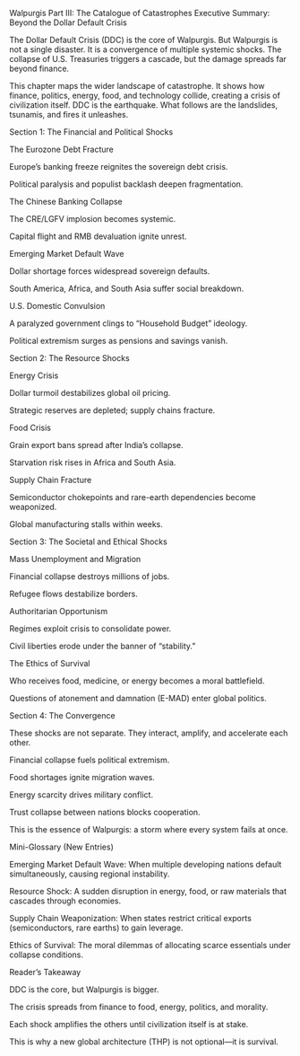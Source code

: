 Walpurgis Part III: The Catalogue of Catastrophes
Executive Summary: Beyond the Dollar Default Crisis

The Dollar Default Crisis (DDC) is the core of Walpurgis. But Walpurgis is not a single disaster. It is a convergence of multiple systemic shocks. The collapse of U.S. Treasuries triggers a cascade, but the damage spreads far beyond finance.

This chapter maps the wider landscape of catastrophe. It shows how finance, politics, energy, food, and technology collide, creating a crisis of civilization itself. DDC is the earthquake. What follows are the landslides, tsunamis, and fires it unleashes.

Section 1: The Financial and Political Shocks

The Eurozone Debt Fracture

Europe’s banking freeze reignites the sovereign debt crisis.

Political paralysis and populist backlash deepen fragmentation.

The Chinese Banking Collapse

The CRE/LGFV implosion becomes systemic.

Capital flight and RMB devaluation ignite unrest.

Emerging Market Default Wave

Dollar shortage forces widespread sovereign defaults.

South America, Africa, and South Asia suffer social breakdown.

U.S. Domestic Convulsion

A paralyzed government clings to “Household Budget” ideology.

Political extremism surges as pensions and savings vanish.

Section 2: The Resource Shocks

Energy Crisis

Dollar turmoil destabilizes global oil pricing.

Strategic reserves are depleted; supply chains fracture.

Food Crisis

Grain export bans spread after India’s collapse.

Starvation risk rises in Africa and South Asia.

Supply Chain Fracture

Semiconductor chokepoints and rare-earth dependencies become weaponized.

Global manufacturing stalls within weeks.

Section 3: The Societal and Ethical Shocks

Mass Unemployment and Migration

Financial collapse destroys millions of jobs.

Refugee flows destabilize borders.

Authoritarian Opportunism

Regimes exploit crisis to consolidate power.

Civil liberties erode under the banner of “stability.”

The Ethics of Survival

Who receives food, medicine, or energy becomes a moral battlefield.

Questions of atonement and damnation (E-MAD) enter global politics.

Section 4: The Convergence

These shocks are not separate. They interact, amplify, and accelerate each other.

Financial collapse fuels political extremism.

Food shortages ignite migration waves.

Energy scarcity drives military conflict.

Trust collapse between nations blocks cooperation.

This is the essence of Walpurgis: a storm where every system fails at once.

Mini-Glossary (New Entries)

Emerging Market Default Wave: When multiple developing nations default simultaneously, causing regional instability.

Resource Shock: A sudden disruption in energy, food, or raw materials that cascades through economies.

Supply Chain Weaponization: When states restrict critical exports (semiconductors, rare earths) to gain leverage.

Ethics of Survival: The moral dilemmas of allocating scarce essentials under collapse conditions.

Reader’s Takeaway

DDC is the core, but Walpurgis is bigger.

The crisis spreads from finance to food, energy, politics, and morality.

Each shock amplifies the others until civilization itself is at stake.

This is why a new global architecture (THP) is not optional—it is survival.